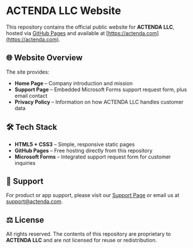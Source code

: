 # ACTENDA LLC Website

This repository contains the official public website for **ACTENDA LLC**, hosted via [GitHub Pages](https://pages.github.com) and available at [https://actenda.com](https://actenda.com).

## 🌐 Website Overview
The site provides:
- **Home Page** – Company introduction and mission  
- **Support Page** – Embedded Microsoft Forms support request form, plus email contact  
- **Privacy Policy** – Information on how ACTENDA LLC handles customer data  

## 🛠️ Tech Stack
- **HTML5 + CSS3** – Simple, responsive static pages  
- **GitHub Pages** – Free hosting directly from this repository  
- **Microsoft Forms** – Integrated support request form for customer inquiries  

## 📩 Support
For product or app support, please visit our [Support Page](https://actenda.com/support) or email us at [support@actenda.com](mailto:support@actenda.com).

## ⚖️ License
All rights reserved. The contents of this repository are proprietary to **ACTENDA LLC** and are not licensed for reuse or redistribution.
